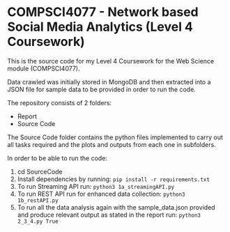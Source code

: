 # COMPSCI4077 - Network based Social Media Analytics (Level 4 Coursework)
 This is the source code for my Level 4 Coursework for the Web Science module (COMPSCI4077).

Data crawled was initially stored in MongoDB and then extracted into a JSON file for sample data to be provided in order to run the code.

The repository consists of 2 folders:
- Report
- Source Code

The Source Code folder contains the python files implemented to carry out all tasks required and the plots and outputs from each one in subfolders. 

In order to be able to run the code:
1) cd SourceCode
2) Install dependencies by running: `pip install -r requirements.txt`
3) To run Streaming API run: `python3 1a_streamingAPI.py`
4) To run REST API run for enhanced data collection: `python3 1b_restAPI.py`
5) To run all the data analysis again with the sample_data.json provided and produce relevant output as stated in the report run:  `python3 2_3_4.py True`
